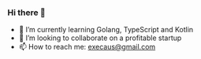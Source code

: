 ### Hi there 👋

<!--
- 🔭 I’m currently working on "Event Control System"
-->
- 🌱 I’m currently learning Golang, TypeScript and Kotlin
- 👯 I’m looking to collaborate on a profitable startup
- 📫 How to reach me: execaus@gmail.com
<!--
- 😄 Pronouns: ...
- ⚡ Fun fact: 
-->
